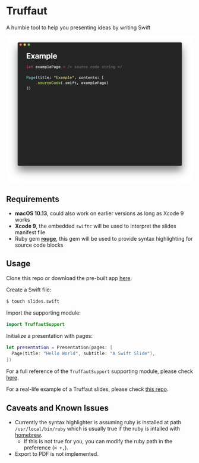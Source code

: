 # Truffaut

A humble tool to help you presenting ideas by writing Swift

![](Screenshots/sample.png)

## Requirements

- **macOS 10.13**, could also work on earlier versions as long as Xcode 9 works
- **Xcode 9**, the embedded `swiftc` will be used to interpret the slides manifest file
- Ruby gem [**rouge**](https://github.com/jneen/rouge), this gem will be used to provide syntax highlighting for source code blocks

## Usage

Clone this repo or download the pre-built app [here](https://github.com/Codezerker/Truffaut/releases/download/0.6.1/Truffaut.app.zip).

Create a Swift file:

```sh
$ touch slides.swift
```

Import the supporting module:

```swift
import TruffautSupport
```

Initialize a presentation with pages:

```swift
let presentation = Presentation(pages: [
  Page(title: "Hello World", subtitle: "A Swift Slide"),
])
```

For a full reference of the `TruffautSupport` supporting module, please check [here](Documentations/TruffaultSupport-Full-Refenrece.md).

For a real-life example of a Truffaut slides, please check [this repo](https://github.com/CocoaHeads-Auckland/wellington-mobile-refresh-2017).

## Caveats and Known Issues

- Currently the syntax highlighter is assuming ruby is installed at path `/usr/local/bin/ruby` which is usually true if the ruby is intalled with [homebrew](https://brew.sh/).
  - If this is not true for you, you can modify the ruby path in the preference (`⌘ +,`).
- Export to PDF is not implemented.
